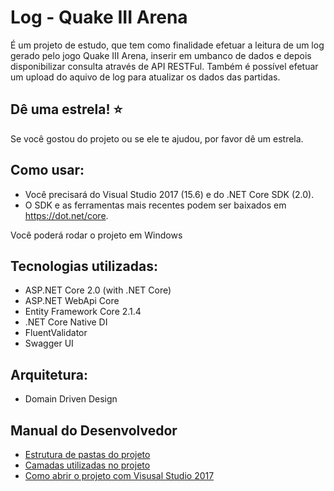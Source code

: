 # Log - Quake III Arena
É um projeto de estudo, que tem como finalidade efetuar a leitura de um log gerado pelo jogo Quake III Arena, inserir em umbanco de dados e depois disponibilizar consulta através de API RESTFul. Também é possível efetuar um upload do aquivo de log para atualizar os dados das partidas.

## Dê uma estrela! :star:
Se você gostou do projeto ou se ele te ajudou, por favor dê um estrela.

## Como usar:
- Você precisará do Visual Studio 2017 (15.6) e do .NET Core SDK (2.0).
- O SDK e as ferramentas mais recentes podem ser baixados em https://dot.net/core.

Você poderá rodar o projeto em Windows

## Tecnologias utilizadas:
- ASP.NET Core 2.0 (with .NET Core)
- ASP.NET WebApi Core
- Entity Framework Core 2.1.4
- .NET Core Native DI
- FluentValidator
- Swagger UI

## Arquitetura:
- Domain Driven Design 

## Manual do Desenvolvedor
- [Estrutura de pastas do projeto](docs/DESENVOLVEDOR.MD)
- [Camadas utilizadas no projeto](docs/CAMADAS.MD)
- [Como abrir o projeto com Visusal Studio 2017](docs/VS2017.MD)
